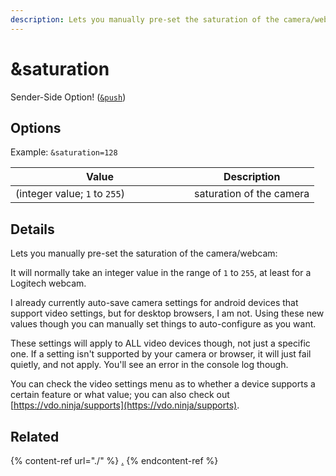 ```yaml
---
description: Lets you manually pre-set the saturation of the camera/webcam
---
```


# \&saturation

Sender-Side Option! ([`&push`](../../source-settings/push.md))

## Options

Example: `&saturation=128`

<table><thead><tr><th width="270">Value</th><th>Description</th></tr></thead><tbody><tr><td>(integer value; <code>1</code> to <code>255</code>)</td><td>saturation of the camera</td></tr></tbody></table>

## Details

Lets you manually pre-set the saturation of the camera/webcam:

It will normally take an integer value in the range of `1` to `255`, at least for a Logitech webcam.

I already currently auto-save camera settings for android devices that support video settings, but for desktop browsers, I am not. Using these new values though you can manually set things to auto-configure as you want.

These settings will apply to ALL video devices though, not just a specific one. If a setting isn't supported by your camera or browser, it will just fail quietly, and not apply. You'll see an error in the console log though.

You can check the video settings menu as to whether a device supports a certain feature or what value; you can also check out [https://vdo.ninja/supports](https://vdo.ninja/supports).

## Related

{% content-ref url="./" %}
[.](./)
{% endcontent-ref %}
